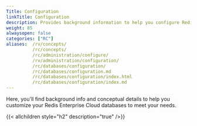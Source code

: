 ```yaml
---
Title: Configuration
linkTitle: Configuration
description: Provides background information to help you configure Redis Enterprise Cloud databases to best fit your needs.
weight: 85
alwaysopen: false
categories: ["RC"]
aliases:  /rv/concepts/
          /rc/concepts/
          /rc/administration/configure/
          /rv/administration/configuration/
          /rc/databases/configuration/
          /rc/databases/configuration.md
          /rc/databases/configuration/index.html
          /rc/databases/configuration/index.md
---
```


Here, you'll find background info and conceptual details to help you customize your Redis Enterprise Cloud databases to meet your needs.

{{< allchildren style="h2" description="true" />}}
